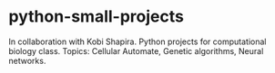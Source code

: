 # python-small-projects
In collaboration with Kobi Shapira.
Python projects for computational biology class. 
Topics: Cellular Automate, Genetic algorithms, Neural networks.  
